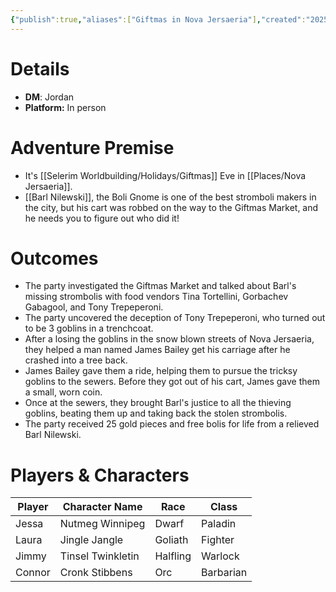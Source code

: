 ```yaml
---
{"publish":true,"aliases":["Giftmas in Nova Jersaeria"],"created":"2025-10-16T09:27:58.000-04:00","modified":"2025-10-16T13:54:37.827-04:00","published":"2025-10-16T13:54:37.827-04:00","cssclasses":"","DM":"Jordan","Players":["Jessa","Laura","Jimmy","Connor"],"Platform":"In person"}
---
```


# Details
- **DM**: Jordan
- **Platform:** In person

# Adventure Premise
- It's [[Selerim Worldbuilding/Holidays/Giftmas]] Eve in [[Places/Nova Jersaeria]]. 
- [[Barl Nilewski]], the Boli Gnome is one of the best stromboli makers in the city, but his cart was robbed on the way to the Giftmas Market, and he needs you to figure out who did it!
# Outcomes
- The party investigated the Giftmas Market and talked about Barl's missing strombolis with food vendors Tina Tortellini, Gorbachev Gabagool, and Tony Trepeperoni.
- The party uncovered the deception of Tony Trepeperoni, who turned out to be 3 goblins in a trenchcoat.
- After a losing the goblins in the snow blown streets of Nova Jersaeria, they helped a man named James Bailey get his carriage after he crashed into a tree back.
- James Bailey gave them a ride, helping them to pursue the tricksy goblins to the sewers. Before they got out of his cart, James gave them a small, worn coin.
- Once at the sewers, they brought Barl's justice to all the thieving goblins, beating them up and taking back the stolen strombolis.
- The party received 25 gold pieces and free bolis for life from a relieved Barl Nilewski.

# Players & Characters
| Player              | Character Name    | Race     | Class     |
| ------------------- | ----------------- | -------- | --------- |
| Jessa | Nutmeg Winnipeg   | Dwarf    | Paladin   |
| Laura | Jingle Jangle     | Goliath  | Fighter   |
| Jimmy | Tinsel Twinkletin | Halfling | Warlock   |
| Connor | Cronk Stibbens    | Orc      | Barbarian |

